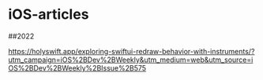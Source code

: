 # iOS-articles

##2022

https://holyswift.app/exploring-swiftui-redraw-behavior-with-instruments/?utm_campaign=iOS%2BDev%2BWeekly&utm_medium=web&utm_source=iOS%2BDev%2BWeekly%2BIssue%2B575

